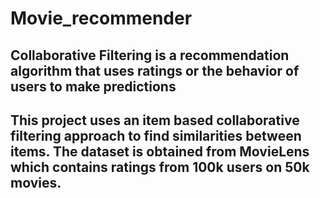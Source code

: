 # Movie_recommender
## Collaborative Filtering is a recommendation algorithm that uses ratings or the behavior of users to make predictions 

## This project uses an item based collaborative filtering approach to find similarities between items. The dataset is obtained from MovieLens which contains ratings from 100k users on 50k movies.

